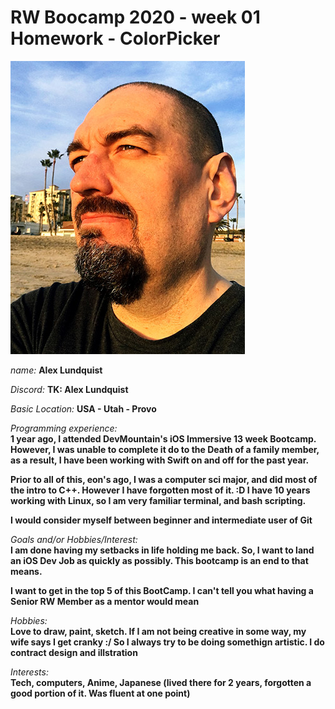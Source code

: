 # RW Boocamp 2020 - week 01 Homework - ColorPicker

![Alex](https://github.com/Chaotic-X/RWBC_2020/blob/master/images/Alex.jpg)

_name:_ **Alex Lundquist**

_Discord:_ **TK: Alex Lundquist**

_Basic Location:_ **USA - Utah - Provo**


_Programming experience:_   
**1 year ago, I attended DevMountain's iOS Immersive 13 week Bootcamp. However, I was unable to complete it do to the Death of a family member, as a result, I have been working with Swift on and off for the past year.**  

**Prior to all of this, eon's ago, I was a computer sci major, and did most of the intro to C++. However I have forgotten most of it. :D I have 10 years working with Linux, so I am very familiar terminal, and bash scripting.**  

**I would consider myself between beginner and intermediate user of Git**
	
_Goals and/or Hobbies/Interest:_   
**I am done having my setbacks in life holding me back. So, I want to land an iOS Dev Job as quickly as possibly. This bootcamp is an end to that means.**  

**I want to get in the top 5 of this BootCamp. I can't tell you what having a Senior RW Member as a mentor would mean**

_Hobbies:_   
**Love to draw, paint, sketch. If I am not being creative in some way, my wife says I get cranky :/ So I always try to be doing somethign artistic. I do contract design and illstration**
	
_Interests:_   
**Tech, computers, Anime, Japanese (lived there for 2 years, forgotten a good portion of it. Was fluent at one point)**

